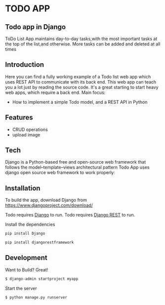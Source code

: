 # TODO APP
## Todo app in Django

ToDo List App maintains day-to-day tasks,with the most important tasks at the top of the list,and otherwise. More tasks can be added and deleted at all times

 ## Introduction
Here you can find a fully working example of a Todo list web app which uses REST API to communicate with its back end.
This web app can teach you a lot just by reading the source code. It's a great starting to start heavy web apps, which require a back end.
Main focus:
- How to implement a simple Todo model, and a REST API in Python

## Features

- CRUD operations
- upload image

## Tech
Django is a Python-based free and open-source web framework that follows the model–template–views architectural pattern
Todo App uses django open source web framework to work properly:

## Installation
To build the app, download Django from https://www.djangoproject.com/download/

Todo requires [Django](https://www.djangoproject.com/download/) to run.
Todo requires [Django REST](https://www.django-rest-framework.org) to run.

Install the dependencies
```sh
pip install Django
```
```sh
pip install djangorestframework
```

## Development

Want to Build? Great!

```sh
$ django-admin startproject myapp
```

Start the server
```sh
$ python manage.py runserver
```
